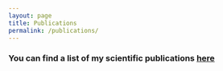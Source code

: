 ```yaml
---
layout: page
title: Publications
permalink: /publications/
---
```


### You can find a list of my scientific publications [here](https://arxiv.org/a/jeffrey_n_1.html)
